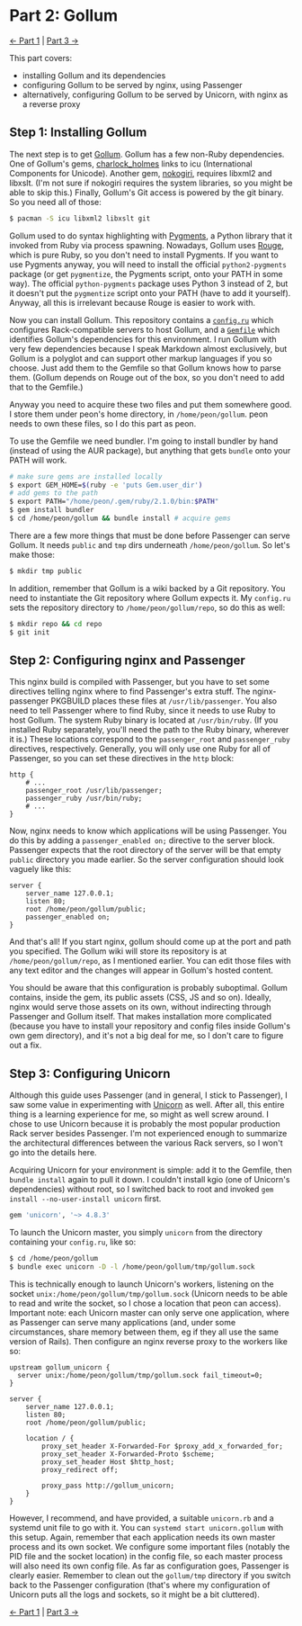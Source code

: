 # Part 2: Gollum

[<- Part 1](../part1) | [Part 3 ->](../part3)

This part covers:

- installing Gollum and its dependencies
- configuring Gollum to be served by nginx, using Passenger
- alternatively, configuring Gollum to be served by Unicorn, with nginx as a reverse proxy

## Step 1: Installing Gollum

The next step is to get [Gollum](https://github.com/gollum/gollum). Gollum has a few non-Ruby dependencies. One of Gollum's gems, [charlock_holmes](https://github.com/brianmario/charlock_holmes) links to icu (International Components for Unicode). Another gem, [nokogiri](http://nokogiri.org), requires libxml2 and libxslt. (I'm not sure if nokogiri requires the system libraries, so you might be able to skip this.) Finally, Gollum's Git access is powered by the git binary. So you need all of those:

```bash
$ pacman -S icu libxml2 libxslt git
```

Gollum used to do syntax highlighting with [Pygments](https://github.com/tmm1/Pygments.rb), a Python library that it invoked from Ruby via process spawning. Nowadays, Gollum uses [Rouge](https://github.com/jneen/rouge), which is pure Ruby, so you don't need to install Pygments. If you want to use Pygments anyway, you will need to install the official `python2-pygments` package (or get `pygmentize`, the Pygments script, onto your PATH in some way). The official `python-pygments` package uses Python 3 instead of 2, but it doesn't put the `pygmentize` script onto your PATH (have to add it yourself). Anyway, all this is irrelevant because Rouge is easier to work with.

Now you can install Gollum. This repository contains a [`config.ru`](config.ru) which configures Rack-compatible servers to host Gollum, and a [`Gemfile`](Gemfile) which identifies Gollum's dependencies for this environment. I run Gollum with very few dependencies because I speak Markdown almost exclusively, but Gollum is a polyglot and can support other markup languages if you so choose. Just add them to the Gemfile so that Gollum knows how to parse them. (Gollum depends on Rouge out of the box, so you don't need to add that to the Gemfile.)

Anyway you need to acquire these two files and put them somewhere good. I store them under peon's home directory, in `/home/peon/gollum`. peon needs to own these files, so I do this part as peon.

To use the Gemfile we need bundler. I'm going to install bundler by hand (instead of using the AUR package), but anything that gets `bundle` onto your PATH will work.

```bash
# make sure gems are installed locally
$ export GEM_HOME=$(ruby -e 'puts Gem.user_dir')
# add gems to the path
$ export PATH="/home/peon/.gem/ruby/2.1.0/bin:$PATH"
$ gem install bundler
$ cd /home/peon/gollum && bundle install # acquire gems
```

There are a few more things that must be done before Passenger can serve Gollum. It needs `public` and `tmp` dirs underneath `/home/peon/gollum`. So let's make those:

```bash
$ mkdir tmp public
```

In addition, remember that Gollum is a wiki backed by a Git repository. You need to instantiate the Git repository where Gollum expects it. My `config.ru` sets the repository directory to `/home/peon/gollum/repo`, so do this as well:

```bash
$ mkdir repo && cd repo
$ git init
```

## Step 2: Configuring nginx and Passenger

This nginx build is compiled with Passenger, but you have to set some directives telling nginx where to find Passenger's extra stuff. The nginx-passenger PKGBUILD places these files at `/usr/lib/passenger`. You also need to tell Passenger where to find Ruby, since it needs to use Ruby to host Gollum. The system Ruby binary is located at `/usr/bin/ruby`. (If you installed Ruby separately, you'll need the path to the Ruby binary, wherever it is.) These locations correspond to the `passenger_root` and `passenger_ruby` directives, respectively. Generally, you will only use one Ruby for all of Passenger, so you can set these directives in the `http` block:

```nginx
http {
    # ...
    passenger_root /usr/lib/passenger;
    passenger_ruby /usr/bin/ruby;
    # ...
}
```

Now, nginx needs to know which applications will be using Passenger. You do this by adding a `passenger_enabled on;` directive to the server block. Passenger expects that the root directory of the server will be that empty `public` directory you made earlier. So the server configuration should look vaguely like this:

```nginx
server {
    server_name 127.0.0.1;
    listen 80;
    root /home/peon/gollum/public;
    passenger_enabled on;
}
```

And that's all! If you start nginx, gollum should come up at the port and path you specified. The Gollum wiki will store its repository is at `/home/peon/gollum/repo`, as I mentioned earlier. You can edit those files with any text editor and the changes will appear in Gollum's hosted content.

You should be aware that this configuration is probably suboptimal. Gollum contains, inside the gem, its public assets (CSS, JS and so on). Ideally, nginx would serve those assets on its own, without indirecting through Passenger and Gollum itself. That makes installation more complicated (because you have to install your repository and config files inside Gollum's own gem directory), and it's not a big deal for me, so I don't care to figure out a fix.

## Step 3: Configuring Unicorn

Although this guide uses Passenger (and in general, I stick to Passenger), I saw some value in experimenting with [Unicorn](http://unicorn.bogomips.org) as well. After all, this entire thing is a learning experience for me, so might as well screw around. I chose to use Unicorn because it is probably the most popular production Rack server besides Passenger. I'm not experienced enough to summarize the architectural differences between the various Rack servers, so I won't go into the details here.

Acquiring Unicorn for your environment is simple: add it to the Gemfile, then `bundle install` again to pull it down. I couldn't install kgio (one of Unicorn's dependencies) without root, so I switched back to root and invoked `gem install --no-user-install unicorn` first.

```ruby
gem 'unicorn', '~> 4.8.3'
```

To launch the Unicorn master, you simply `unicorn` from the directory containing your `config.ru`, like so:

```bash
$ cd /home/peon/gollum
$ bundle exec unicorn -D -l /home/peon/gollum/tmp/gollum.sock
```

This is technically enough to launch Unicorn's workers, listening on the socket `unix:/home/peon/gollum/tmp/gollum.sock` (Unicorn needs to be able to read and write the socket, so I chose a location that peon can access). Important note: each Unicorn master can only serve one application, where as Passenger can serve many applications (and, under some circumstances, share memory between them, eg if they all use the same version of Rails). Then configure an nginx reverse proxy to the workers like so:

```nginx
upstream gollum_unicorn {
  server unix:/home/peon/gollum/tmp/gollum.sock fail_timeout=0;
}

server {
    server_name 127.0.0.1;
    listen 80;
    root /home/peon/gollum/public;

    location / {
        proxy_set_header X-Forwarded-For $proxy_add_x_forwarded_for;
        proxy_set_header X-Forwarded-Proto $scheme;
        proxy_set_header Host $http_host;
        proxy_redirect off;

        proxy_pass http://gollum_unicorn;
    }
}
```

However, I recommend, and have provided, a suitable `unicorn.rb` and a systemd unit file to go with it. You can `systemd start unicorn.gollum` with this setup. Again, remember that each application needs its own master process and its own socket. We configure some important files (notably the PID file and the socket location) in the config file, so each master process will also need its own config file. As far as configuration goes, Passenger is clearly easier. Remember to clean out the `gollum/tmp` directory if you switch back to the Passenger configuration (that's where my configuration of Unicorn puts all the logs and sockets, so it might be a bit cluttered).

[<- Part 1](../part1) | [Part 3 ->](../part3)
